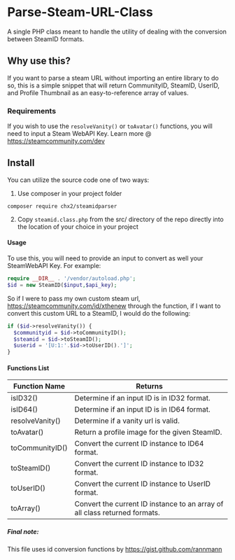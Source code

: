# Parse-Steam-URL-Class
A single PHP class meant to handle the utility of dealing with the conversion between SteamID formats.

## Why use this?
If you want to parse a steam URL
without importing an entire library to
do so, this is a simple snippet that will return
CommunityID, SteamID, UserID, and Profile Thumbnail as an easy-to-reference array of values.

### Requirements
If you wish to use the `resolveVanity()` or `toAvatar()` functions, you will need to input a Steam WebAPI Key.
Learn more @ https://steamcommunity.com/dev

## Install 

You can utilize the source code one of two ways:

1. Use composer in your project folder
```
composer require chx2/steamidparser
```

2. Copy `steamid.class.php` from the src/ directory of the repo directly into the location of your choice in your project

#### Usage
To use this, you will need to provide an input to convert
as well your SteamWebAPI Key. For example:

```php
require __DIR__ . '/vendor/autoload.php';
$id = new SteamID($input,$api_key);
```

So if I were to pass my own custom steam url, https://steamcommunity.com/id/xthenew
through the function, if I want to convert this custom URL to a SteamID, I would do the following:

```php
if ($id->resolveVanity()) {
  $communityid = $id->toCommunityID();
  $steamid = $id->toSteamID();
  $userid = '[U:1:'.$id->toUserID().']';
}
```

#### Functions List
| Function Name | Returns |
| --- | ---|
| isID32() | Determine if an input ID is in ID32 format. |
| isID64() | Determine if an input ID is in ID64 format. |
| resolveVanity() | Determine if a vanity url is valid. |
| toAvatar() | Return a profile image for the given SteamID. |
| toCommunityID() | Convert the current ID instance to ID64 format. |
| toSteamID() | Convert the current ID instance to ID32 format. |
| toUserID() | Convert the current ID instance to UserID format. |
| toArray() | Convert the current ID instance to an array of all class returned formats. |

##### Final note:
This file uses id conversion functions by https://gist.github.com/rannmann
